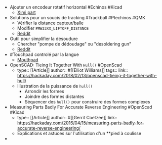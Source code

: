 - Ajouter un encodeur rotatif horizontal #Echinos #Kicad
	- [Ximi part](https://www.reddit.com/r/ErgoMechKeyboards/comments/12uf8av/comment/jhaiev8/?utm_source=share&utm_medium=mweb3x)
- Solutions pour un soucis de tracking #Trackball #Ptechinos #QMK
	- Vérifier la distance capteur/balle
	- Modifier `PMW33XX_LIFTOFF_DISTANCE`
	- [Reddit](https://www.reddit.com/r/ErgoMechKeyboards/comments/12x70nm/any_instructions_how_to_configure_trackball_via/)
- Outil pour simplifier la désoudure
	- Chercher "pompe de dédoudage" ou "desoldering gun"
	- [Reddit](https://www.reddit.com/r/MechanicalKeyboards/comments/r9lpkh/desoldered_184_switches_yesterday_with_the_worlds/)
- #Touchpad controlé par la langue
	- [Mouthpad](https://www.augmental.tech/)
- OpenSCAD: Tieing It Together With `Hull()` #OpenScad
	- type:: [[Article]]
	  author:: #[[Elliot Williams]]
	  tags::
	  link:: https://hackaday.com/2018/02/13/openscad-tieing-it-together-with-hull/
	- Illustration de la puissance de `hull()`
		- Arrondir les formes
		- Joindre des formes distantes
		- Séquencer des `hull()` pour construire des formes complexes
- Measuring Parts Badly For Accurate Reverse Engineering #OpenScad #Kicad
	- type:: [[Article]]
	  author:: #[[Gerrit Coetzee]]
	  link:: https://hackaday.com/2016/04/15/measuring-parts-badly-for-accurate-reverse-engineering/
	- Explications et astuces sur l'utilisation d'un **pied à coulisse
-